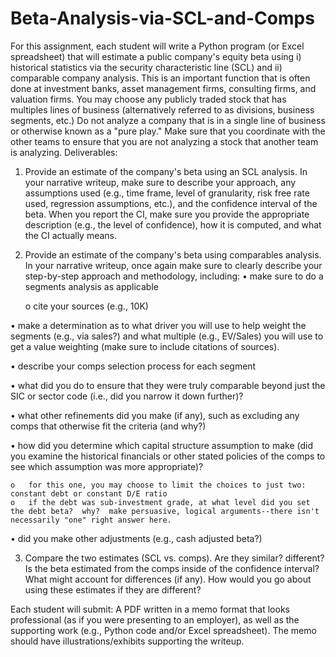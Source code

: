 # Beta-Analysis-via-SCL-and-Comps
For this assignment, each student will write a Python program (or Excel spreadsheet) that will estimate a public company's equity beta using i) historical statistics via the security characteristic line (SCL) and ii) comparable company analysis.  This is an important function that is often done at investment banks, asset management firms, consulting firms, and valuation firms.
You may choose any publicly traded stock that has multiples lines of business (alternatively referred to as divisions, business segments, etc.)  Do not analyze a company that is in a single line of business or otherwise known as a "pure play."  Make sure that you coordinate with the other teams to ensure that you are not analyzing a stock that another team is analyzing.
Deliverables:
1.  Provide an estimate of the company's beta using an SCL analysis.  In your narrative writeup, make sure to describe your approach, any assumptions used (e.g., time frame, level of granularity, risk free rate used,  regression assumptions, etc.), and the confidence interval of the beta.  When you report the CI, make sure you provide the appropriate description (e.g., the level of confidence), how it is computed, and what the CI actually means.
2.  Provide an estimate of the company's beta using comparables analysis.  
In your narrative writeup, once again make sure to clearly describe your step-by-step approach and methodology, including:
  •	make sure to do a segments analysis as applicable
  
    o	cite your sources (e.g., 10K)
  
  •	make a determination as to what driver you will use to help weight the segments (e.g., via sales?) and what multiple (e.g., EV/Sales) you will use to get a value     weighting (make sure to include citations of sources).
  
  •	describe your comps selection process for each segment 
  
  •	what did you do to ensure that they were truly comparable beyond just the SIC or sector code (i.e., did you narrow it down further)?
  
  •	what other refinements did you make (if any), such as excluding any comps that otherwise fit the criteria (and why?)
  
  •	how did you determine which capital structure assumption to make (did you examine the historical financials or other stated policies of the comps to see which assumption was more appropriate)? 
 
    o	for this one, you may choose to limit the choices to just two:  constant debt or constant D/E ratio
    o	if the debt was sub-investment grade, at what level did you set the debt beta?  why?  make persuasive, logical arguments--there isn't necessarily "one" right answer here.
    
  •	 did you make other adjustments (e.g., cash adjusted beta?)
  
3.  Compare the two estimates (SCL vs. comps).  Are they similar?  different?  Is the beta estimated from the comps inside of the confidence interval?   What might account for differences (if any).  How would you go about using these estimates if they are different?  

Each student will submit:  A PDF written in a memo format that looks professional (as if you were presenting to an employer), as well as the supporting work (e.g., Python code and/or Excel spreadsheet).  The memo should have illustrations/exhibits supporting the writeup.


